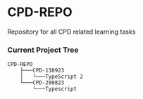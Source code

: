 # CPD-REPO
Repository for all CPD related learning tasks

### Current Project Tree

```
CPD-REPO
    ├───CPD-130923
    │   └───TypeScript 2
    └───CPD-290823
        └───Typescript
```